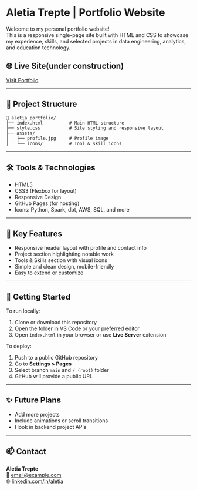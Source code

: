 # Aletia Trepte | Portfolio Website

Welcome to my personal portfolio website!  
This is a responsive single-page site built with HTML and CSS to showcase my experience, skills, and selected projects in data engineering, analytics, and education technology.

## 🌐 Live Site(under construction)

[Visit Portfolio](https://parcheesime.github.io/portfolio-site/)

---

## 📁 Project Structure

```
📁 aletia_portfolio/
├── index.html          # Main HTML structure
├── style.css           # Site styling and responsive layout
├── assets/
│   ├── profile.jpg     # Profile image
│   └── icons/          # Tool & skill icons
```

---

## 🛠️ Tools & Technologies

- HTML5
- CSS3 (Flexbox for layout)
- Responsive Design
- GitHub Pages (for hosting)
- Icons: Python, Spark, dbt, AWS, SQL, and more

---

## 📌 Key Features

- Responsive header layout with profile and contact info
- Project section highlighting notable work
- Tools & Skills section with visual icons
- Simple and clean design, mobile-friendly
- Easy to extend or customize

---

## 🚀 Getting Started

To run locally:

1. Clone or download this repository
2. Open the folder in VS Code or your preferred editor
3. Open `index.html` in your browser or use **Live Server** extension

To deploy:

1. Push to a public GitHub repository
2. Go to **Settings > Pages**
3. Select branch `main` and `/ (root)` folder
4. GitHub will provide a public URL

---

## ✨ Future Plans

- Add more projects
- Include animations or scroll transitions
- Hook in backend project APIs

---

## 📫 Contact

**Aletia Trepte**  
📧 email@example.com  
🌐 [linkedin.com/in/aletia](https://linkedin.com/in/aletia)
